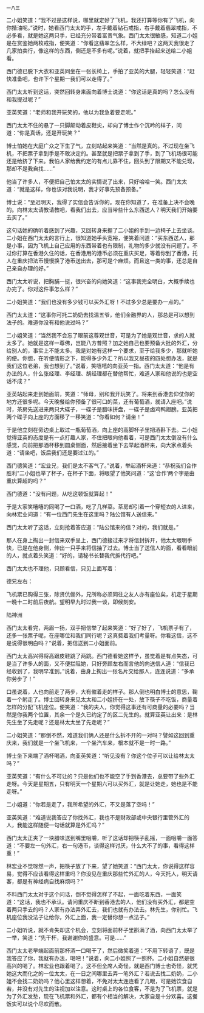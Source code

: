     一八三 

   二小姐笑道：“我不过是这样说，哪里就定好了飞机，我还打算等你有了飞机，向你揩油呢。”说时，她看西门太太的手，左手戴着钻石戒指，右手戴着翡翠戒指，不必多看，就是她这两只手，已经充分带着富贵气象。西门太太很敏感，知道二小姐是在赏鉴她两枚戒指，便笑道：“你看这翡翠怎么样，不大绿吧？这两天我很走了几家拍卖行，像这样的东西，倒还是不多有呢。”说着，就把手抬起来送给二小姐看。

   西门德已脱下大衣和亚英同坐在一张长椅上，手拍了亚英的大腿，轻轻笑道：“赶快准备吧，也许下个星期一我们可以走得了。”

   西门太太听到这话，突然回转身来面向着博士说道：“你这话是真的吗？怎么没有和我提过呢？”

   亚英笑道：“老师和我开玩笑的，他以为我急着要走呢。”

   西门太太不住的悬了一只脚颠动着皮鞋尖，却向了博士作个沉吟的样子，问道：“你是真话，还是开玩笑？”

   博士怕她在大庭广众之下生了气，立刻站起来笑道：“当然是真的。不过现在坐飞机，不把票子拿到手是不敢决定的。甚至就是把票子拿到了手，到了飞机场很可能还是给挤了下来。我怕人家给我约定的有点儿靠不住，回头到了限期又不能兑现，那却不是我自找……”

   他当了许多人，不便把自己怕太太的实情说了出来，只好哈哈一笑。西门太太道：“就是这样，你也该对我说明，我才好事先预备预备。”

   博士说：“至迟明天，我得了实信会告诉你的。现在你知道了，在准备上决不会晚的。向林太太请教请教吧，看我们出去，应当带些什么东西送人？明天我们开始要去买了。”

   这句话她的确听着感到了兴趣，又回转身来握了二小姐的手到一边椅子上去坐谈。二小姐在西门太太的言行上，很知道她手头宽裕，便笑着问道：“买东西送人，那是小事，因为飞机上自己应用的东西带着也有限制，礼物的多少就没有问题了。不过你打算在香港久住的话，在香港用的港币必须在重庆买足，等着你到了香港，托人在重庆把法币慢慢换了港币送出去，那可是个麻烦。而且这一类的事，还总是自己亲自办理的好。”

   西门太太听说，把胸脯一挺，很兴奋的向她笑道：“这事我完全明白，大概手续也办完了。你对这件事怎么样？”

   二小姐笑道：“我们也没有多少钱可以买外汇呀！不过多少总是要办一点的。”

   西门太太道：“这事你可托二奶奶去找温五爷，他们金融界的人，那总是可以想到法子的。难道你没有和他说过吗？”

   二小姐笑道：“当然我不会忘了眼前这尊观世音，可是为了她是观世音，求的人就太多了。她就是这样一尊佛，岂能八方普照？加之她自己也要预备大批的外汇，分给别人的，事实上不能太多。我是对她有这样一个要求，至于给我多少，那就听她的便。你想，在听便情形之下，能得多少外汇？所以我又昼夜的四处想办法，就是我们这位老弟，我也想到了。”说着，笑嘻嘻的向亚英一指。西门太太道：“他是有办法的人，什么张经理、李经理、胡经理都在替他帮忙，难道人家和他说的也是空话不成？”

   亚英站起来走到她面前，笑道：“师母，别和我开玩笑了。将来到香港去仰仗你的地方还很多呢。今天晚餐给你预备了很可口的菜，还有葡萄酒，就请入座吧。”说时，茶房先送进来两只大碟子，一碟子是腊味拼盘，一碟子是卤鸡鸭翅膀。亚英把两个碟子向上座的方面移了一移笑道：“你看如何？请坐！”

   于是他立刻在旁边桌上取过一瓶葡萄酒，向上座的高脚杯子里把酒斟下去。二小姐觉得亚英的态度是有一点打趣人家，不住把眼向他看着，可是西门太太倒没有什么感觉，向前把那酒杯移到圆桌侧面，然后接着坐下去举起酒杯来，向大家点着头道：“请坐吧，饭后我们还是要过江的。”

   西门德笑道：“宏业兄，我们是太不客气了。”说着，举起酒杯来道：“恭祝我们合作胜利”二小姐也举了杯子，在杯子下面，将眼望了他笑问道：“这‘合作’两个字是由重庆算超的吗？”

   西门德道：“没有问题，从吃这顿饭就算起！”

   于是大家笑嘻嘻的同喝了一口酒，吃了几样菜。茶房却引着一个穿短衣的人进来，向林宏业问道：“有一位西门先生在这里吗？陆公馆有人送信来。”

   西门太太听了这话，立刻抢着答应道：“陆公馆来的信？对的，我们就是。”

   那人在身上掏出一封信来双手呈上，西门德接过来才将信封拆开，他太太眼明手快，已是在他身侧，伸出一只手来将信抽了过去。博士当了送信人的面，看看眼前的人，就点着头笑道：“好的，请秘书长替我代拆代行吧。”

   西门太太也不理他，只顾看信，只见上面写着：

   德兄左右：

   飞机票已购得三张，除贤伉俪外，兄所称必须同往之友人亦有座位矣，机定于星期一晚十二时前后夜航。望明早九时过我一谈，即候刻安。

   陆神洲

   西门太太看完，两眉一扬，双手把信举了起来笑道：“好了好了，飞机票子有了，还多一张票子呢，在座哪位和我们同行呢？这真费着我们考量呀。你看这信，这不是说得很明白吗？”说着，把信送到二小姐面前。

   西门太太高兴得将高跟皮鞋跳了两跳。西门德看她这样予，虽觉着是有点失态，可是当了许多人的面，又不便拦阻她，只好旁顾左右而言他的向送信人道：“信我已经收到了，我明早准到。”说着，由身上掏出一张名片交给那人，连连说道：“多承你劳步了！”

   口虽说着，人也向前走了两步，大有催着走的样子。那人倒也明白博士的意思，鞠着一个躬走了。博士回转身来见太太和二小姐挤在一处，放下筷子不吃饭，商量着怎样的分配飞机座位。便笑道：“我的夫人，你觉得这事还有可商量的必要吗？当然是你我两个位置，其余一个是久已约定了的区二先生的。就算亚英让出来：是林先生坐了先走呢？还是林太太坐了先走呢？”

   二小姐笑道：“那倒不然，难道我们俩人还是什么拆不开的一对吗？譬如这回到重庆来，我们就是一个坐飞机来，一个坐汽车来，根本就不是一时一路。”

   博士坐下来端了酒杯喝酒，向亚英笑道：“听见没有？你这个位子可以让给林太太吗？”

   亚英笑道：“有什么不可让的？只是他们也不能空了手到香港去，总要带了些外汇走呀。今天是星期五，只有明天一个星期六可以买外汇，就是让她走，她也是不能走呀。”

   二小姐道：“你若是走了，我所希望的外汇，不又是落了空吗！”

   亚英笑道：“难道说我答应了你找外汇，我也不是财政部或中央银行里管外汇的人，我能这样随便一句话就算是外汇吗？”

   西门太太正夹了一块腊味送到嘴里咀嚼，听了这话却把筷子乱摇，一面咀嚼一面答道：“不要左一句外汇，右一句港币，谈得这样讨厌，什么大不了的事，看得这样重！”

   林宏业不觉呀然一声，把筷子放了下来，望了她笑道：“西门太太，你说得这样容易，觉得不应该看得这样重吗？你没见在重庆那些忙外汇的人，今天托人，明天请客，都是有神经病自找麻烦吗？”

   不料西门太太对于这个问话，倒不觉得怎样了不起，一面吃着东西，一面笑道：“这话，我也不承认。请问重庆不断到香港去的人，他们没有买外汇，都是空着两只手去的吗？人家有办法弄外汇去，我们也就有办法去。林先生，你别忙。飞机座位我没法子让给你，外汇上面，我一定替你想一点法子。”

   二小姐听说，就不肯失却这个机会，立刻将面前杯子里斟满了酒，向西门太太举了一举，笑道：“先干杯，我谢谢你的盛意。可是……”

   西门太太老早端起面前那杯酒一口喝干了，然后微笑着道：“不用下转语了，既是我答应了你，我就有办法，喝吧！”说着，向二小姐照了一照杯。二小姐自然是很高兴的喝了。林宏业也跟着喝了。这不但全席人奇怪，就是西门博士也奇怪，就凭她这大而化之的一位太太，在一日之间哪里去弄一笔外汇？若说去找二奶奶，二小姐不会找二奶奶吗？他心里这样想着，不免对太太连连看了几眼，可是她饮食自若，并没有对先生的注视加以注意。这时桌上的各位食客，不是为了飞机票，就是为了外汇发愁，现在飞机票和外汇，都有个相当的解决，大家自是十分欢喜。这餐饭实可以说个尽欢而散。


